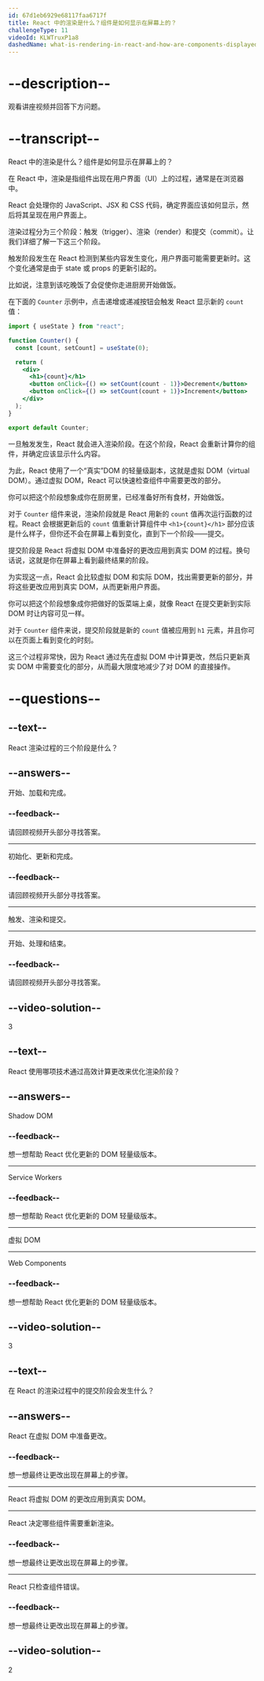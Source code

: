 ```yaml
---
id: 67d1eb6929e68117faa6717f
title: React 中的渲染是什么？组件是如何显示在屏幕上的？
challengeType: 11
videoId: KLWTruxP1a8
dashedName: what-is-rendering-in-react-and-how-are-components-displayed-on-the-screen
---
```


# --description--

观看讲座视频并回答下方问题。

# --transcript--

React 中的渲染是什么？组件是如何显示在屏幕上的？

在 React 中，渲染是指组件出现在用户界面（UI）上的过程，通常是在浏览器中。

React 会处理你的 JavaScript、JSX 和 CSS 代码，确定界面应该如何显示，然后将其呈现在用户界面上。

渲染过程分为三个阶段：触发（trigger）、渲染（render）和提交（commit）。让我们详细了解一下这三个阶段。

触发阶段发生在 React 检测到某些内容发生变化，用户界面可能需要更新时。这个变化通常是由于 state 或 props 的更新引起的。

比如说，注意到该吃晚饭了会促使你走进厨房开始做饭。

在下面的 `Counter` 示例中，点击递增或递减按钮会触发 React 显示新的 `count` 值：

```jsx
import { useState } from "react";

function Counter() {
  const [count, setCount] = useState(0);

  return (
    <div>
      <h1>{count}</h1>
      <button onClick={() => setCount(count - 1)}>Decrement</button>
      <button onClick={() => setCount(count + 1)}>Increment</button>
    </div>
  );
}

export default Counter;
```

一旦触发发生，React 就会进入渲染阶段。在这个阶段，React 会重新计算你的组件，并确定应该显示什么内容。

为此，React 使用了一个“真实”DOM 的轻量级副本，这就是虚拟 DOM（virtual DOM）。通过虚拟 DOM，React 可以快速检查组件中需要更改的部分。

你可以把这个阶段想象成你在厨房里，已经准备好所有食材，开始做饭。

对于 `Counter` 组件来说，渲染阶段就是 React 用新的 `count` 值再次运行函数的过程。React 会根据更新后的 `count` 值重新计算组件中 `<h1>{count}</h1>` 部分应该是什么样子，但你还不会在屏幕上看到变化，直到下一个阶段——提交。

提交阶段是 React 将虚拟 DOM 中准备好的更改应用到真实 DOM 的过程。换句话说，这就是你在屏幕上看到最终结果的阶段。

为实现这一点，React 会比较虚拟 DOM 和实际 DOM，找出需要更新的部分，并将这些更改应用到真实 DOM，从而更新用户界面。

你可以把这个阶段想象成你把做好的饭菜端上桌，就像 React 在提交更新到实际 DOM 时让内容可见一样。

对于 `Counter` 组件来说，提交阶段就是新的 `count` 值被应用到 `h1` 元素，并且你可以在页面上看到变化的时刻。

这三个过程非常快，因为 React 通过先在虚拟 DOM 中计算更改，然后只更新真实 DOM 中需要变化的部分，从而最大限度地减少了对 DOM 的直接操作。

# --questions--

## --text--

React 渲染过程的三个阶段是什么？

## --answers--

开始、加载和完成。

### --feedback--

请回顾视频开头部分寻找答案。

---

初始化、更新和完成。

### --feedback--

请回顾视频开头部分寻找答案。

---

触发、渲染和提交。

---

开始、处理和结束。

### --feedback--

请回顾视频开头部分寻找答案。

## --video-solution--

3

## --text--

React 使用哪项技术通过高效计算更改来优化渲染阶段？

## --answers--

Shadow DOM

### --feedback--

想一想帮助 React 优化更新的 DOM 轻量级版本。

---

Service Workers

### --feedback--

想一想帮助 React 优化更新的 DOM 轻量级版本。

---

虚拟 DOM

---

Web Components

### --feedback--

想一想帮助 React 优化更新的 DOM 轻量级版本。

## --video-solution--

3

## --text--

在 React 的渲染过程中的提交阶段会发生什么？

## --answers--

React 在虚拟 DOM 中准备更改。

### --feedback--

想一想最终让更改出现在屏幕上的步骤。

---

React 将虚拟 DOM 的更改应用到真实 DOM。

---

React 决定哪些组件需要重新渲染。

### --feedback--

想一想最终让更改出现在屏幕上的步骤。

---

React 只检查组件错误。

### --feedback--

想一想最终让更改出现在屏幕上的步骤。

## --video-solution--

2

